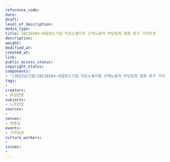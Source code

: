 ```yaml
---
reference_code: 
date: 
draft: 
level_of_description: 
media_type: 
title: 20210204-네덜란드기업 악조노벨지회 산재노동자 부당징계 철회 촉구 기자회견
description: 
weight: 
modified_at: 
created_at: 
link: 
public_access_status: 
copyright_status: 
components:
- "/2021년/2월/20210204-네덜란드기업 악조노벨지회 산재노동자 부당징계 철회 촉구 기자회견/_1DX8855.jpg"
tags:
- 
creators:
- 화섬연맹
subjects:
- 노조탄압
sources:
- 
venues:
- 정동길
events:
- 기자회견
culture_workers:
- 
issues:
- 
---
```

